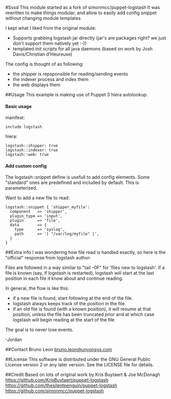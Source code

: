#Sssd
This module started as a fork of simonmcc/puppet-logstash
It was rewritten to make things modular, and allow to easily add config snippet without
changing module templates

I kept what I liked from the original module:

*  Supports grabbing logstash jar directly (jar's are packages right?  we just don't support them natively yet :-))
* templated init scripts for all java daemons (based on work by Josh Davis/Christian d'Heureuse)

The config is thought of as following:

* the shipper is repsponsible for reading/sending events
* the indexer process and index them
* the web displays them

##Usage
This example is making use of Puppet 3 hiera autolookup.

#### Basic usage
manifest:

    include logstash

hiera:

    logstash::shipper: true
    logstash::indexer: true
    logstash::web: true

#### Add custom config
The logstash::snippet define is usefull to add config elements.
Some "standard" ones are predefined and included by default. This is parameterized.

Want to add a new file to read:

    logstash::snippet { 'shipper_myfile':
      component   => 'shipper',
      plugin_type => 'input',
      plugin      => 'file',
      data        => {
        type      => 'syslog',
        path      => '[ "/var/log/myfile" ]',
      }
    }

##Extra info
I was wondering how file read is handled exactly, so here is the "official" response from logstash author:

Files are followed in a way similar to "tail -0F" for 'files new to logstash'. If a file is known (say, if logstash is restarted), logstash will start at the last position in each file it know about and continue reading.

In general, the flow is like this:

* if a new file is found, start following at the end of the file.
* logstash always keeps track of the position in the file.
* if an old file is found (with a known position), it will resume at that position, unless the file has been truncated prior and at which case logstash will begin reading at the start of the file

The goal is to never lose events.

-Jordan

##Contact
Bruno Leon <bruno.leon@unyonsys.com>

##License
This software is distributed under the GNU General Public License
version 2 or any later version. See the LICENSE file for details.

##Credit
Based on lots of original work by Kris Buytaert & Joe McDonagh
https://github.com/KrisBuytaert/puppet-logstash
https://github.com/thesilentpenguin/puppet-logstash
https://github.com/simonmcc/puppet-logstash
